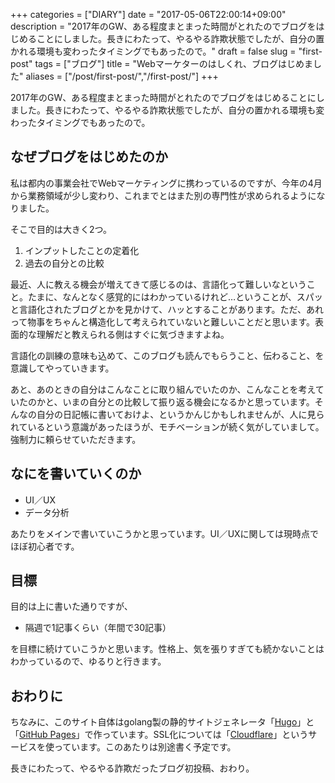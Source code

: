 +++
categories = ["DIARY"]
date = "2017-05-06T22:00:14+09:00"
description = "2017年のGW、ある程度まとまった時間がとれたのでブログをはじめることにしました。長きにわたって、やるやる詐欺状態でしたが、自分の置かれる環境も変わったタイミングでもあったので。"
draft = false
slug = "first-post"
tags = ["ブログ"]
title = "Webマーケターのはしくれ、ブログはじめました"
aliases = ["/post/first-post/","/first-post/"]
+++

2017年のGW、ある程度まとまった時間がとれたのでブログをはじめることにしました。長きにわたって、やるやる詐欺状態でしたが、自分の置かれる環境も変わったタイミングでもあったので。

## なぜブログをはじめたのか

私は都内の事業会社でWebマーケティングに携わっているのですが、今年の4月から業務領域が少し変わり、これまでとはまた別の専門性が求められるようになりました。

そこで目的は大きく2つ。


1. インプットしたことの定着化
1. 過去の自分との比較

最近、人に教える機会が増えてきて感じるのは、言語化って難しいなということ。たまに、なんとなく感覚的にはわかっているけれど…ということが、スパッと言語化されたブログとかを見かけて、ハッとすることがあります。ただ、あれって物事をちゃんと構造化して考えられていないと難しいことだと思います。表面的な理解だと教えられる側はすぐに気づきますよね。

言語化の訓練の意味も込めて、このブログも読んでもらうこと、伝わること、を意識してやっていきます。

あと、あのときの自分はこんなことに取り組んでいたのか、こんなことを考えていたのかと、いまの自分との比較して振り返る機会になるかと思っています。そんなの自分の日記帳に書いておけよ、というかんじかもしれませんが、人に見られているという意識があったほうが、モチベーションが続く気がしていまして。強制力に頼らせていただきます。

## なにを書いていくのか


- UI／UX
- データ分析

あたりをメインで書いていこうかと思っています。UI／UXに関しては現時点でほぼ初心者です。

## 目標

目的は上に書いた通りですが、


- 隔週で1記事くらい（年間で30記事）

を目標に続けていこうかと思います。性格上、気を張りすぎても続かないことはわかっているので、ゆるりと行きます。

## おわりに

ちなみに、このサイト自体はgolang製の静的サイトジェネレータ「[Hugo](https://gohugo.io/ "Hugo")」と「[GitHub Pages](https://pages.github.com/ "GitHub Pages")」で作っています。SSL化については「[Cloudflare](https://www.cloudflare.com/ "Cloudflare")」というサービスを使っています。このあたりは別途書く予定です。

長きにわたって、やるやる詐欺だったブログ初投稿、おわり。

